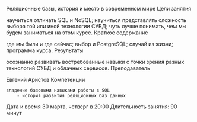 
Реляционные базы, история и место в современном мире
Цели занятия

научиться отличать SQL и NoSQL;
научиться представлять сложность выбора той или иной технологии СУБД;
чуть лучше понимать, чем мы будем заниматься на этом курсе.
Краткое содержание

где мы были и где сейчас;
выбор и PostgreSQL;
случай из жизни;
программа курса.
Результаты

осознанно развивать востребованные навыки с точки зрения разных технологий СУБД и облачных сервисов.
Преподаватель

Евгений Аристов
Компетенции

    владение базовыми навыками работы в SQL
        - история развития реляционных баз данных

Дата и время
30 марта, четверг в 20:00
Длительность занятия: 90 минут

